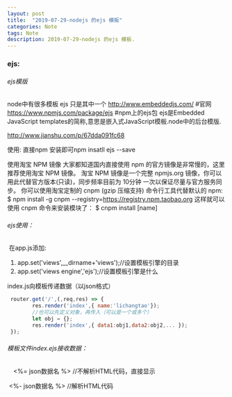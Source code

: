 ```yaml
---
layout: post
title:  "2019-07-29-nodejs 的ejs 模板"
categories: Note
tags: Note
description: 2019-07-29-nodejs 的ejs 模板.
---
```


### ejs:

###### ejs模版

node中有很多模板 ejs 只是其中一个
http://www.embeddedjs.com/        #官网
https://www.npmjs.com/package/ejs #npm上的ejs包
ejs是Embedded JavaScript templates的简称,意思是嵌入式JavaScript模板.node中的后台模版.

http://www.jianshu.com/p/67dda091fc68

使用: 直接npm 安装即可npm insatll ejs --save

使用淘宝 NPM 镜像
大家都知道国内直接使用 npm 的官方镜像是非常慢的，这里推荐使用淘宝 NPM 镜像。
淘宝 NPM 镜像是一个完整 npmjs.org 镜像，你可以用此代替官方版本(只读)，同步频率目前为 10分钟 一次以保证尽量与官方服务同步。
你可以使用淘宝定制的 cnpm (gzip 压缩支持) 命令行工具代替默认的 npm:
$ npm install -g cnpm --registry=https://registry.npm.taobao.org
这样就可以使用 cnpm 命令来安装模块了：
$ cnpm install [name]

###### ejs使用：

​	在app.js添加:

1. app.set('views',__dirname+'views');//设置模板引擎的目录
2. app.set('views engine','ejs');//设置模板引擎是什么

index.js向模板传递数据（以json格式）

```js
 router.get('/',(,req,res) => {
 		res.render('index',{ name:'lichangtao'});
   		//也可以先定义对象，再传入（可以是一个或多个）
		let obj = {};
	 	res.render('index',{ data1:obj1,data2:obj2,... });
 });
```

###### 模板文件index.ejs接收数据：   　 

　<%= json数据名 %> //不解析HTML代码，直接显示

​	 <%- json数据名 %> //解析HTML代码


